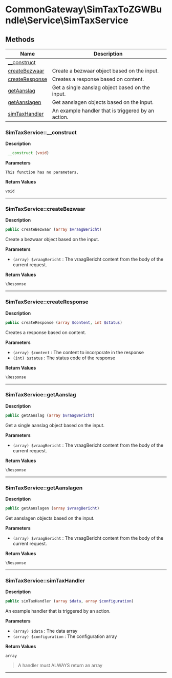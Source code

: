 # CommonGateway\SimTaxToZGWBundle\Service\SimTaxService  







## Methods

| Name | Description |
|------|-------------|
|[__construct](#simtaxservice__construct)||
|[createBezwaar](#simtaxservicecreatebezwaar)|Create a bezwaar object based on the input.|
|[createResponse](#simtaxservicecreateresponse)|Creates a response based on content.|
|[getAanslag](#simtaxservicegetaanslag)|Get a single aanslag object based on the input.|
|[getAanslagen](#simtaxservicegetaanslagen)|Get aanslagen objects based on the input.|
|[simTaxHandler](#simtaxservicesimtaxhandler)|An example handler that is triggered by an action.|




### SimTaxService::__construct  

**Description**

```php
 __construct (void)
```

 

 

**Parameters**

`This function has no parameters.`

**Return Values**

`void`


<hr />


### SimTaxService::createBezwaar  

**Description**

```php
public createBezwaar (array $vraagBericht)
```

Create a bezwaar object based on the input. 

 

**Parameters**

* `(array) $vraagBericht`
: The vraagBericht content from the body of the current request.  

**Return Values**

`\Response`




<hr />


### SimTaxService::createResponse  

**Description**

```php
public createResponse (array $content, int $status)
```

Creates a response based on content. 

 

**Parameters**

* `(array) $content`
: The content to incorporate in the response  
* `(int) $status`
: The status code of the response  

**Return Values**

`\Response`




<hr />


### SimTaxService::getAanslag  

**Description**

```php
public getAanslag (array $vraagBericht)
```

Get a single aanslag object based on the input. 

 

**Parameters**

* `(array) $vraagBericht`
: The vraagBericht content from the body of the current request.  

**Return Values**

`\Response`




<hr />


### SimTaxService::getAanslagen  

**Description**

```php
public getAanslagen (array $vraagBericht)
```

Get aanslagen objects based on the input. 

 

**Parameters**

* `(array) $vraagBericht`
: The vraagBericht content from the body of the current request.  

**Return Values**

`\Response`




<hr />


### SimTaxService::simTaxHandler  

**Description**

```php
public simTaxHandler (array $data, array $configuration)
```

An example handler that is triggered by an action. 

 

**Parameters**

* `(array) $data`
: The data array  
* `(array) $configuration`
: The configuration array  

**Return Values**

`array`

> A handler must ALWAYS return an array


<hr />

